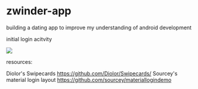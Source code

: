 # zwinder-app
building a dating app to improve my understanding of android development

initial login acitvity

![](https://i.imgur.com/KVVivzt.png)

resources:

Diolor's Swipecards https://github.com/Diolor/Swipecards/
Sourcey's material login layout https://github.com/sourcey/materiallogindemo
